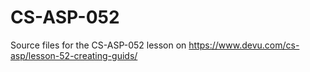 # CS-ASP-052
Source files for the CS-ASP-052 lesson on https://www.devu.com/cs-asp/lesson-52-creating-guids/
